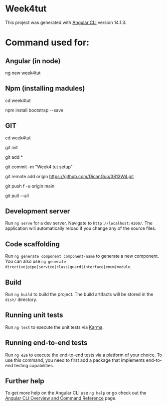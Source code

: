 # Week4tut

This project was generated with [Angular CLI](https://github.com/angular/angular-cli) version 14.1.3.

# Command used for:

## Angular (in node)

ng new week4tut

## Npm (installing madules)

cd week4tut

npm install bootstrap --save

## GIT

cd week4tut

git init

git add *

git commit -m "Week4 tut setup"

git remote add origin https://github.com/DicanGuo/3813W4.git

git push f -u origin main

git pull --all

## Development server

Run `ng serve` for a dev server. Navigate to `http://localhost:4200/`. The application will automatically reload if you change any of the source files.

## Code scaffolding

Run `ng generate component component-name` to generate a new component. You can also use `ng generate directive|pipe|service|class|guard|interface|enum|module`.

## Build

Run `ng build` to build the project. The build artifacts will be stored in the `dist/` directory.

## Running unit tests

Run `ng test` to execute the unit tests via [Karma](https://karma-runner.github.io).

## Running end-to-end tests

Run `ng e2e` to execute the end-to-end tests via a platform of your choice. To use this command, you need to first add a package that implements end-to-end testing capabilities.

## Further help

To get more help on the Angular CLI use `ng help` or go check out the [Angular CLI Overview and Command Reference](https://angular.io/cli) page.
